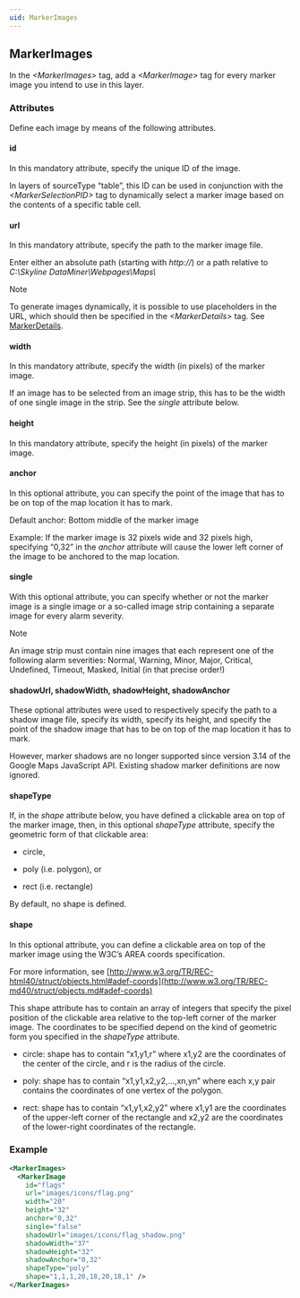 ```yaml
---
uid: MarkerImages
---
```


## MarkerImages

In the *\<MarkerImages>* tag, add a *\<MarkerImage>* tag for every marker image you intend to use in this layer.

### Attributes

Define each image by means of the following attributes.

#### id

In this mandatory attribute, specify the unique ID of the image.

In layers of sourceType “table”, this ID can be used in conjunction with the *\<MarkerSelectionPID>* tag to dynamically select a marker image based on the contents of a specific table cell.

#### url

In this mandatory attribute, specify the path to the marker image file.

Enter either an absolute path (starting with *http://*) or a path relative to *C:\\Skyline DataMiner\\Webpages\\Maps\\*

> [!NOTE]
> To generate images dynamically, it is possible to use placeholders in the URL, which should then be specified in the *\<MarkerDetails>* tag. See [MarkerDetails](MarkerDetails.md).

#### width

In this mandatory attribute, specify the width (in pixels) of the marker image.

If an image has to be selected from an image strip, this has to be the width of one single image in the strip. See the *single* attribute below.

#### height

In this mandatory attribute, specify the height (in pixels) of the marker image.

#### anchor

In this optional attribute, you can specify the point of the image that has to be on top of the map location it has to mark.

Default anchor: Bottom middle of the marker image

Example: If the marker image is 32 pixels wide and 32 pixels high, specifying “0,32” in the *anchor* attribute will cause the lower left corner of the image to be anchored to the map location.

#### single

With this optional attribute, you can specify whether or not the marker image is a single image or a so-called image strip containing a separate image for every alarm severity.

> [!NOTE]
> An image strip must contain nine images that each represent one of the following alarm severities: Normal, Warning, Minor, Major, Critical, Undefined, Timeout, Masked, Initial (in that precise order!)

#### shadowUrl, shadowWidth, shadowHeight, shadowAnchor

These optional attributes were used to respectively specify the path to a shadow image file, specify its width, specify its height, and specify the point of the shadow image that has to be on top of the map location it has to mark.

However, marker shadows are no longer supported since version 3.14 of the Google Maps JavaScript API. Existing shadow marker definitions are now ignored.

#### shapeType

If, in the *shape* attribute below, you have defined a clickable area on top of the marker image, then, in this optional *shapeType* attribute, specify the geometric form of that clickable area:

- circle,

- poly (i.e. polygon), or

- rect (i.e. rectangle)

By default, no shape is defined.

#### shape

In this optional attribute, you can define a clickable area on top of the marker image using the W3C’s AREA coords specification.

For more information, see [http://www.w3.org/TR/REC-html40/struct/objects.html#adef-coords](http://www.w3.org/TR/REC-md40/struct/objects.md#adef-coords)

This shape attribute has to contain an array of integers that specify the pixel position of the clickable area relative to the top-left corner of the marker image. The coordinates to be specified depend on the kind of geometric form you specified in the *shapeType* attribute.

- circle: shape has to contain “x1,y1,r” where x1,y2 are the coordinates of the center of the circle, and r is the radius of the circle.

- poly: shape has to contain “x1,y1,x2,y2,...,xn,yn” where each x,y pair contains the coordinates of one vertex of the polygon.

- rect: shape has to contain “x1,y1,x2,y2” where x1,y1 are the coordinates of the upper-left corner of the rectangle and x2,y2 are the coordinates of the lower-right coordinates of the rectangle.

### Example

```xml
<MarkerImages>
  <MarkerImage
    id="flags"
    url="images/icons/flag.png"
    width="20"
    height="32"
    anchor="0,32"
    single="false"
    shadowUrl="images/icons/flag_shadow.png"
    shadowWidth="37"
    shadowHeight="32"
    shadowAnchor="0,32"
    shapeType="poly"
    shape="1,1,1,20,18,20,18,1" />
</MarkerImages>
```
